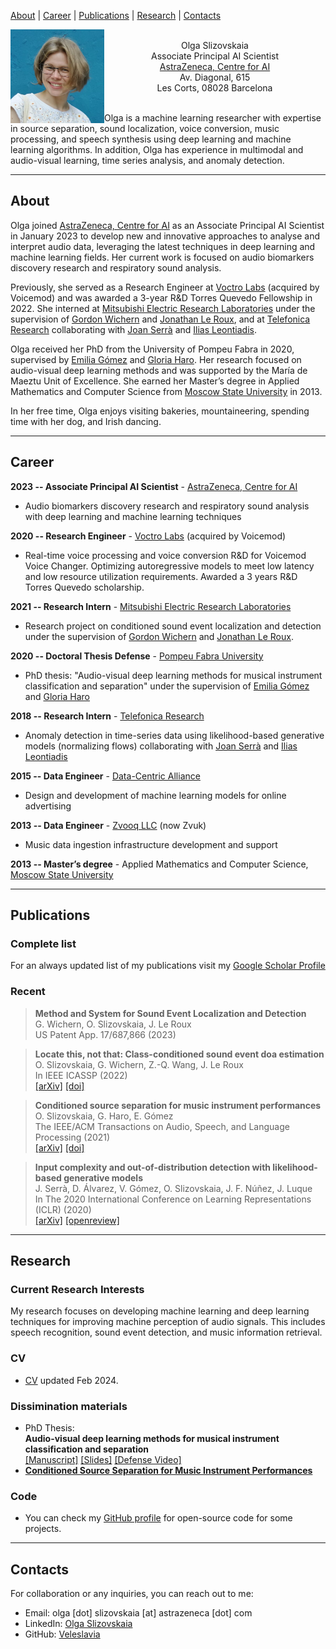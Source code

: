 <style>
table, th, td {
   border: none!important;
}
blockquote {
    font-style: normal
}
</style>

[About](#about) | [Career](#career) | [Publications](#publications) | [Research](#research) | [Contacts](#contacts)  

<img align="left" width="150" height="150" src="/assets/img/foto.jpeg" style="margin:0px 0px 0px 0px">

<p align="center"> <br />
Olga Slizovskaia <br />
Associate Principal AI Scientist <br />
<a href="https://www.astrazeneca.com/r-d/data-science-and-ai.html">AstraZeneca, Centre for AI</a> <br />
Av. Diagonal, 615  <br />
Les Corts, 08028 Barcelona
</p> 

<br />
Olga is a machine learning researcher with expertise in source separation, sound localization, voice conversion, music processing, and speech synthesis using deep learning and machine learning algorithms. In addition, Olga has experience in multimodal and audio-visual learning, time series analysis, and anomaly detection.

---

## About
Olga joined [AstraZeneca, Centre for AI](https://www.astrazeneca.com/r-d/data-science-and-ai.html) as an Associate Principal AI Scientist in January 2023 to develop new and innovative approaches to analyse and interpret audio data, leveraging the latest techniques in deep learning and machine learning fields. Her current work is focused on audio biomarkers discovery research and respiratory sound analysis. 

Previously, she served as a Research Engineer at [Voctro Labs](https://www.linkedin.com/company/voctro-labs/about/) (acquired by Voicemod) and was awarded a 3-year R&D Torres Quevedo Fellowship in 2022. She interned at [Mitsubishi Electric Research Laboratories](https://www.merl.com/) under the supervision of [Gordon Wichern](https://www.merl.com/people/wichern) and [Jonathan Le Roux](https://www.jonathanleroux.org/), and at [Telefonica Research](https://twitter.com/TEFresearch) collaborating with [Joan Serrà](https://serrjoa.github.io/) and [Ilias Leontiadis](https://leontiadis.net/). 

Olga received her PhD from the University of Pompeu Fabra in 2020, supervised by [Emilia Gómez](https://emiliagomez.com/) and [Gloria Haro](https://scholar.google.com/citations?user=edEh3UMAAAAJ&hl=en). Her research focused on audio-visual deep learning methods and was supported by the María de Maeztu Unit of Excellence. She earned her Master’s degree in Applied Mathematics and Computer Science from [Moscow State University](https://cs.msu.ru/en) in 2013.

In her free time, Olga enjoys visiting bakeries, mountaineering, spending time with her dog, and Irish dancing. 

---

## Career
**2023 -- Associate Principal AI Scientist** - [AstraZeneca, Centre for AI](https://www.astrazeneca.com/r-d/data-science-and-ai.html)  
- Audio biomarkers discovery research and respiratory sound analysis with deep learning and machine learning techniques

**2020 -- Research Engineer** - [Voctro Labs](https://www.linkedin.com/company/voctro-labs/about/) (acquired by Voicemod)
- Real-time voice processing and voice conversion R&D for Voicemod Voice Changer. Optimizing autoregressive models to meet low latency and low resource utilization requirements. Awarded a 3 years R&D Torres Quevedo scholarship.

**2021 -- Research Intern** - [Mitsubishi Electric Research Laboratories](https://www.merl.com/)
- Research project on conditioned sound event localization and detection under the supervision of [Gordon Wichern](https://www.merl.com/people/wichern) and [Jonathan Le Roux](https://www.jonathanleroux.org/).

**2020 -- Doctoral Thesis Defense** - [Pompeu Fabra University](https://www.upf.edu/)
- PhD thesis: "Audio-visual deep learning methods for musical instrument classification and separation" under the supervision of [Emilia Gómez](https://emiliagomez.com/) and [Gloria Haro](https://scholar.google.com/citations?user=edEh3UMAAAAJ&hl=en)

**2018 -- Research Intern** - [Telefonica Research](https://twitter.com/TEFresearch)
- Anomaly detection in time-series data using likelihood-based generative models (normalizing flows) collaborating with [Joan Serrà](https://serrjoa.github.io/) and [Ilias Leontiadis](https://leontiadis.net/)

**2015 -- Data Engineer** - [Data-Centric Alliance](https://www.linkedin.com/company/d-c-a-data-centric-alliance/about/)
- Design and development of machine learning models for online advertising

**2013 -- Data Engineer** - [Zvooq LLC](https://zvuk.com/about) (now Zvuk)
- Music data ingestion infrastructure development and support

**2013 -- Master’s degree** - Applied Mathematics and Computer Science, [Moscow State University](https://cs.msu.ru/en)

---

## Publications

### Complete list
For an always updated list of my publications visit my [Google Scholar Profile](https://scholar.google.com/citations?user=Kxh4-s8AAAAJ&hl=en)

### Recent

> **Method and System for Sound Event Localization and Detection**  
> G. Wichern, O. Slizovskaia, J. Le Roux  
> US Patent App. 17/687,866 (2023)

> **Locate this, not that: Class-conditioned sound event doa estimation**  
> O. Slizovskaia, G. Wichern, Z.-Q. Wang, J. Le Roux  
> In IEEE ICASSP (2022)  
> [[arXiv]](https://arxiv.org/abs/2203.04197) [[doi]](https://doi.org/10.1109/ICASSP43922.2022.9747604)

> **Conditioned source separation for music instrument performances**  
> O. Slizovskaia, G. Haro, E. Gómez  
> The IEEE/ACM Transactions on Audio, Speech, and Language Processing (2021)  
> [[arXiv]](https://arxiv.org/abs/2004.03873) [[doi]](https://doi.org/10.1109/TASLP.2021.3082331)

> **Input complexity and out-of-distribution detection with likelihood-based generative models**  
> J. Serrà, D. Álvarez, V. Gómez, O. Slizovskaia, J. F. Núñez, J. Luque  
> In The 2020 International Conference on Learning Representations (ICLR) (2020)  
> [[arXiv]](https://arxiv.org/abs/1909.11480) [[openreview]](https://openreview.net/forum?id=SyxIWpVYvr)

---

## Research

### Current Research Interests

My research focuses on developing machine learning and deep learning techniques for improving machine perception of audio signals. This includes speech recognition, sound event detection, and music information retrieval.

### CV
- [CV](/assets/OlgaSlizovskaiaCV.pdf) updated Feb 2024.

### Dissimination materials
- PhD Thesis:  
**Audio-visual deep learning methods for musical instrument classification and separation**  
[[Manuscript]](/assets/thesis/thesis.pdf) [[Slides]](https://github.com/Veleslavia/defense-slides) [[Defense Video]](https://www.youtube.com/watch?v=FmgiMzkabrA)
- **[Conditioned Source Separation for Music Instrument Performances](https://veleslavia.github.io/conditioned-u-net)**

### Code
- You can check my [GitHub profile](https://github.com/veleslavia) for open-source code for some projects.

---

## Contacts

For collaboration or any inquiries, you can reach out to me:

- Email: olga [dot] slizovskaia [at] astrazeneca [dot] com
- LinkedIn: [Olga Slizovskaia](https://www.linkedin.com/in/olga-slizovskaia)
- GitHub: [Veleslavia](https://github.com/Veleslavia)
